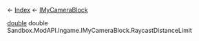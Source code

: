 ← [Index](Api-Index) ← [IMyCameraBlock](Sandbox.ModAPI.Ingame.IMyCameraBlock)

[double](System.Double) double Sandbox.ModAPI.Ingame.IMyCameraBlock.RaycastDistanceLimit